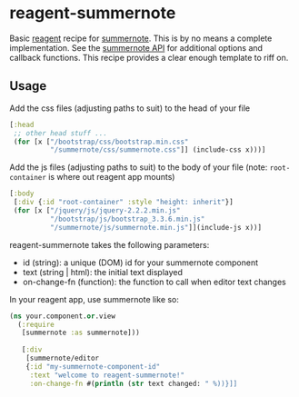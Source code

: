 # reagent-summernote
Basic [reagent](http://reagent-project.github.io/) recipe for [summernote](http://summernote.org/). This is by no means a complete implementation. See the [summernote API](http://summernote.org/deep-dive/) for additional options and callback functions. This recipe provides a clear enough template to riff on.

## Usage

Add the css files (adjusting paths to suit) to the head of your file
```cljs
[:head
 ;; other head stuff ...
 (for [x ["/bootstrap/css/bootstrap.min.css"  
          "/summernote/css/summernote.css"]] (include-css x)))]
```

Add the js files (adjusting paths to suit) to the body of your file (note: `root-container` is where out reagent app mounts)
```cljs
[:body
 [:div {:id "root-container" :style "height: inherit"}]
 (for [x ["/jquery/js/jquery-2.2.2.min.js"
          "/bootstrap/js/bootstrap_3.3.6.min.js"
          "/summernote/js/summernote.min.js"]](include-js x))]
```

reagent-summernote takes the following parameters:
 * id (string): a unique (DOM) id for your summernote component
 * text (string | html): the initial text displayed
 * on-change-fn (function): the function to call when editor text changes

In your reagent app, use summernote like so:
```cljs
(ns your.component.or.view
  (:require
   [summernote :as summernote]))
   
   [:div
    [summernote/editor
    {:id "my-summernote-component-id"
     :text "welcome to reagent-summernote!"
     :on-change-fn #(println (str text changed: " %))}]]
   
   
```


